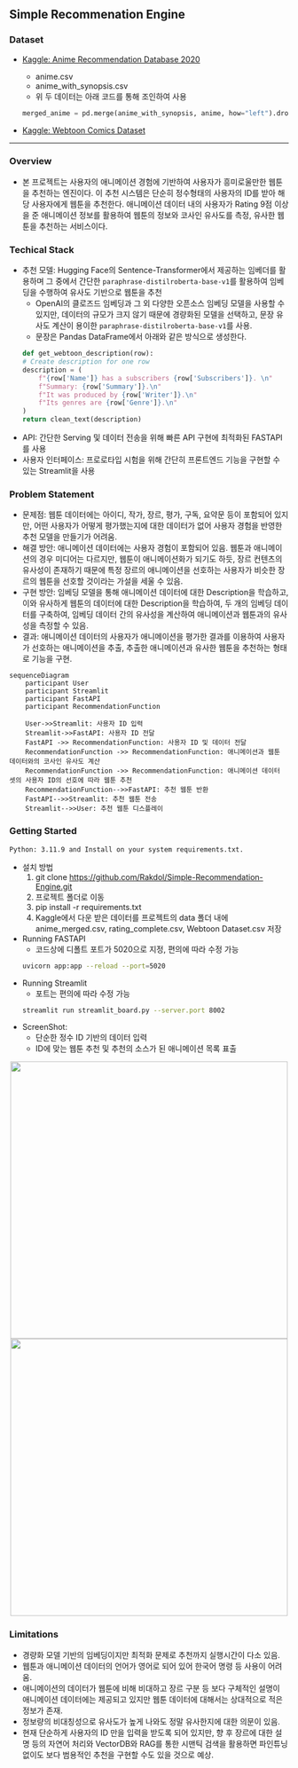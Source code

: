 ## Simple Recommenation Engine


### Dataset
- [Kaggle: Anime Recommendation Database 2020](https://www.kaggle.com/datasets/hernan4444/anime-recommendation-database-2020)
    - anime.csv
    - anime_with_synopsis.csv
    - 위 두 데이터는 아래 코드를 통해 조인하여 사용
    
    ```python
    merged_anime = pd.merge(anime_with_synopsis, anime, how="left").dropna()
    ```
- [Kaggle: Webtoon Comics Dataset](https://www.kaggle.com/datasets/swarnimrai/webtoon-comics-dataset)
---

### Overview
- 본 프로젝트는 사용자의 애니메이션 경험에 기반하여 사용자가 흥미로울만한 웹툰을 추천하는 엔진이다. 이 추천 시스템은 단순히 정수형태의 사용자의 ID를 받아 해당 사용자에게 웹툰을 추천한다. 애니메이션 데이터 내의 사용자가 Rating 9점 이상을 준 애니메이션 정보를 활용하여 웹툰의 정보와 코사인 유사도를 측정, 유사한 웹툰을 추천하는 서비스이다.

### Techical Stack
- 추천 모델: Hugging Face의 Sentence-Transformer에서 제공하는 임베더를 활용하며 그 중에서 간단한 `paraphrase-distilroberta-base-v1`를 활용하여 임베딩을 수행하여 유사도 기반으로 웹툰을 추천
    - OpenAI의 클로즈드 임베딩과 그 외 다양한 오픈소스 임베딩 모델을 사용할 수 있지만, 데이터의 규모가 크지 않기 때문에 경량화된 모델을 선택하고, 문장 유사도 계산이 용이한 `paraphrase-distilroberta-base-v1`를 사용.
    - 문장은 Pandas DataFrame에서 아래와 같은 방식으로 생성한다.
    ```python
    def get_webtoon_description(row):
    # Create description for one row
    description = (
        f"{row['Name']} has a subscribers {row['Subscribers']}. \n" 
        f"Summary: {row['Summary']}.\n"
        f"It was produced by {row['Writer']}.\n"
        f"Its genres are {row['Genre']}.\n"
    )
    return clean_text(description)
    ```
- API: 간단한 Serving 및 데이터 전송을 위해 빠른 API 구현에 최적화된 FASTAPI를 사용
- 사용자 인터페이스: 프로로타입 시험을 위해 간단히 프론트엔드 기능을 구현할 수 있는 Streamlit을 사용

### Problem Statement
- 문제점: 웹툰 데이터에는 아이디, 작가, 장르, 평가, 구독, 요약문 등이 포함되어 있지만, 어떤 사용자가 어떻게 평가했는지에 대한 데이터가 없어 사용자 경험을 반영한 추천 모델을 만들기가 어려움.
- 해결 방안: 애니메이션 데이터에는 사용자 경험이 포함되어 있음. 웹툰과 애니메이션의 경우 미디어는 다르지만, 웹툰이 애니메이션화가 되기도 하듯, 장르 컨텐츠의 유사성이 존재하기 때문에 특정 장르의 애니메이션을 선호하는 사용자가 비슷한 장르의 웹툰을 선호할 것이라는 가설을 세울 수 있음.
- 구현 방안: 임베딩 모델을 통해 애니메이션 데이터에 대한 Description을 학습하고, 이와 유사하게 웹툰의 데이터에 대한 Description을 학습하여, 두 개의 임베딩 데이터를 구축하여, 임베딩 데이터 간의 유사성을 계산하여 애니메이션과 웹툰과의 유사성을 측정할 수 있음.
- 결과: 애니메이션 데이터의 사용자가 애니메이션을 평가한 결과를 이용하여 사용자가 선호하는 애니메이션을 추출, 추출한 애니메이션과 유사한 웹툰을 추천하는 형태로 기능을 구현.

```mermaid
sequenceDiagram
    participant User
    participant Streamlit
    participant FastAPI
    participant RecommendationFunction

    User->>Streamlit: 사용자 ID 입력
    Streamlit->>FastAPI: 사용자 ID 전달
    FastAPI ->> RecommendationFunction: 사용자 ID 및 데이터 전달
    RecommendationFunction ->> RecommendationFunction: 애니메이션과 웹툰 데이터와의 코사인 유사도 계산
    RecommendationFunction ->> RecommendationFunction: 애니메이션 데이터 셋의 사용자 ID의 선호에 따라 웹툰 추천
    RecommendationFunction-->>FastAPI: 추천 웹툰 반환
    FastAPI-->>Streamlit: 추천 웹툰 전송
    Streamlit-->>User: 추천 웹툰 디스플레이
```

### Getting Started
```
Python: 3.11.9 and Install on your system requirements.txt.
```
- 설치 방법
    1. git clone https://github.com/Rakdol/Simple-Recommendation-Engine.git
    2. 프로젝트 폴더로 이동
    3. pip install -r requirements.txt
    4. Kaggle에서 다운 받은 데이터를 프로젝트의 data 폴더 내에 anime_merged.csv, rating_complete.csv, Webtoon Dataset.csv 저장
- Running FASTAPI
    - 코드상에 디폴트 포트가 5020으로 지정, 편의에 따라 수정 가능
    ```bash
    uvicorn app:app --reload --port=5020
    ```
- Running Streamlit
    - 포트는 편의에 따라 수정 가능
    ```bash
    streamlit run streamlit_board.py --server.port 8002  
    ```
- ScreenShot:
    - 단순한 정수 ID 기반의 데이터 입력
    - ID에 맞는 웹툰 추천 및 추천의 소스가 된 애니메이션 목록 표출
<p align="center">
<img src="./assets/image.png" width="500" height="500">
<img src="./assets/image-1.png" width="500" height="500">
</p>

### Limitations
- 경량화 모델 기반의 임베딩이지만 최적화 문제로 추천까지 실행시간이 다소 있음.
- 웹툰과 애니메이션 데이터의 언어가 영어로 되어 있어 한국어 명령 등 사용이 어려움.
- 애니메이션의 데이터가 웹툰에 비해 비대하고 장르 구분 등 보다 구체적인 설명이 애니메이션 데이터에는 제공되고 있지만 웹툰 데이터에 대해서는 상대적으로 적은 정보가 존재.
- 정보량의 비대칭성으로 유사도가 높게 나와도 정말 유사한지에 대한 의문이 있음. 
- 현재 단순하게 사용자의 ID 만을 입력을 받도록 되어 있지만, 향 후 장르에 대한 설명 등의 자연어 처리와 VectorDB와 RAG를 통한 시맨틱 검색을 활용하면 파인튜닝 없이도 보다 범용적인 추천을 구현할 수도 있을 것으로 예상.
